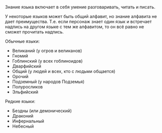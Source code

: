 Знание языка включает в себя умение разговаривать, читать и писать. 

У некоторые языков может быть общий алфавит, но знание алфавита не дает преимущества. Т.е. если персонаж знает один язык и встречает надпись на другом языке с тем же алфавитом, то он всё равно не сможет прочитать надпись.

Обычные языки:
- Великаний (у огров и великанов)
- Гномий
- Гоблинский (у всех гоблиноидов)
- Дварфийский
- Общий (у людей и всех, кто с людьми общается)
- Орочий
- Подземный (у народов Подземья)
- Полуросликов
- Эльфийский

Редкие языки:
- Бездны (или демонический)
- Драконий
- Инфернальный
- Небесный